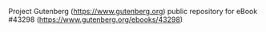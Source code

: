 Project Gutenberg (https://www.gutenberg.org) public repository for eBook #43298 (https://www.gutenberg.org/ebooks/43298)
